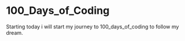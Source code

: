 # 100_Days_of_Coding
Starting today i will start my journey to 100_days_of_coding to follow my dream.
